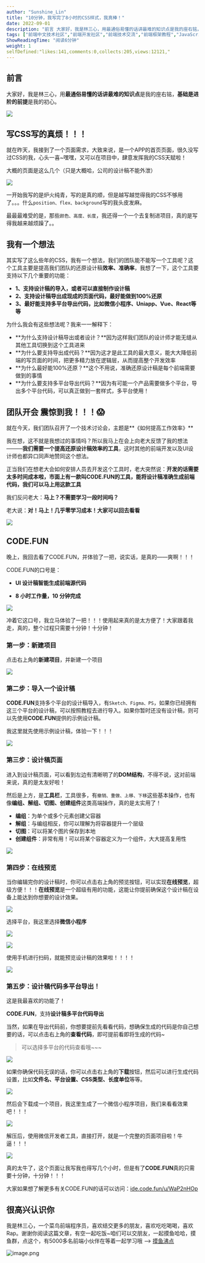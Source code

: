 ```yaml
---
author: "Sunshine_Lin"
title: "10分钟，我写完了8小时的CSS样式，我真棒！"
date: 2022-09-01
description: "前言 大家好，我是林三心，用最通俗易懂的话讲最难的知识点是我的座右铭，基础是进阶的前提是我的初心。 写CSS写的真烦！！！ 就在昨天，我接到了一个页面需求，大致来说，是一个APP的首页页面，很久没写过"
tags: ["前端中文技术社区","前端开发社区","前端技术交流","前端框架教程","JavaScript 学习资源","CSS 技巧与最佳实践","HTML5 最新动态","前端工程师职业发展","开源前端项目","前端技术趋势"]
ShowReadingTime: "阅读6分钟"
weight: 1
selfDefined:"likes:141,comments:0,collects:205,views:12121,"
---
```

前言
--

大家好，我是林三心，用**最通俗易懂的话讲最难的知识点**是我的座右铭，**基础是进阶的前提**是我的初心。

![](/images/jueJin/93e7a6b1ea6e4ac.png)

写CSS写的真烦！！！
-----------

就在昨天，我接到了一个页面需求，大致来说，是一个APP的首页页面，很久没写过CSS的我，心头一喜~嘿嘿，又可以在项目中，肆意发挥我的CSS天赋啦！

大概的页面是这么几个（只是大概哈，公司的设计稿不能外泄）

![](/images/jueJin/9b3c4545be03402.png)

一开始我写的是炉火纯青，写的是真的顺，但是越写越觉得我的CSS不够用了。。。什么`position、flex、background`写的我头皮发麻。

最最最难受的是，那些`颜色、高度、长度`，我还得一个一个去复制进项目，真的是写得我越来越烦躁了。。

我有一个想法
------

其实写了这么些年的CSS，我有一个想法，我们的团队能不能写一个工具呢？这个工具主要是提高我们团队的还原设计稿**效率、准确率**，我想了一下，这个工具要支持以下几个重要的功能：

*   **1、支持设计稿的导入，或者可以直接制作设计稿**
*   **2、支持设计稿导出成现成的页面代码，最好能做到100%还原**
*   **3、最好能支持多平台导出代码，比如微信小程序、Uniapp、Vue、React等等**

为什么我会有这些想法呢？我来一一解释下：

*   \*\*为什么支持设计稿导出或者设计？\*\*因为这样我们团队的设计师才能无缝从其他工具切换到这个工具进来
*   \*\*为什么要支持导出成代码？\*\*因为这才是此工具的最大意义，能大大降低前端的写页面的时间，把更多精力放在逻辑层，从而提高整个开发效率
*   \*\*为什么最好能100%还原？\*\*这个不用说，准确还原设计稿是每个前端需要做到的事情
*   \*\*为什么要支持多平台导出代码？\*\*因为有可能一个产品需要做多个平台，导出多个平台代码，可以真正做到一套样式，多平台使用！

团队开会 震惊到我！！！😱
--------------

就在今天，我们团队召开了一个技术讨论会，主题是\*\*《如何提高工作效率》\*\*

我在想，这不就是我想过的事情吗？所以我马上在会上向老大反馈了我的想法———**我们需要一个提高还原设计稿效率的工具**，这时其他的前端开发以及UI设计师也都异口同声地赞同这个想法。

正当我们在想老大会如何安排人员去开发这个工具时，老大突然说：**开发的话需要太多时间成本啦，市面上有一款叫CODE.FUN的工具，能将设计稿准确生成前端代码，我们可以马上用这款工具**

我们反问老大：**马上？不需要学习一段时间吗？**

老大说：**对！马上！几乎零学习成本！大家可以回去看看**

![](/images/jueJin/0dee1b9a5368485.png)

CODE.FUN
--------

晚上，我回去看了CODE.FUN，并体验了一把，说实话，是真的——爽啊！！！

CODE.FUN的口号是：

*   **UI 设计稿智能生成前端源代码**
    
*   **8 小时工作量，10 分钟完成**
    

![](/images/jueJin/d78703d35b7441e.png)

冲着它这口号，我立马体验了一把！！！使用起来真的是太方便了！大家跟着我走，真的，整个过程只需要十分钟！十分钟！

### 第一步：新建项目

点击右上角的**新建项目**，并新建一个项目

![](/images/jueJin/7cf0249779ed40f.png)

### 第二步：导入一个设计稿

**CODE.FUN**支持多个平台的设计稿导入，有`Sketch、Figma、PS`，如果你已经拥有这三个平台的设计稿，可以按照教程去进行导入。如果你暂时还没有设计稿，则可以先使用**CODE.FUN**提供的示例设计稿。

我这里就先使用示例设计稿，体验一下！！！

![](/images/jueJin/903ff4c306c94c5.png)

### 第三步：设计稿页面

进入到设计稿页面，可以看到左边有清晰明了的**DOM结构**，不得不说，这对前端来说，真的是太友好啦！

然后是上方，是**工具栏**，工具很多，有`撤销、重做、上移、下移`这些基本操作，也有像**编组、解组、切图、创建组件**这类高端操作，真的是太实用了！

*   **编组**：为单个或多个元素创建父容器
*   **解组**：与编组相反，你可以理解为将容器提升一个层级
*   **切图**：可以将某个图片保存到本地
*   **创建组件**：非常有用！可以将某个容器定义为一个组件，大大提高复用性

![](/images/jueJin/6bd62f742b19409.png)

### 第四步：在线预览

当你编辑完你的设计稿时，你可以点击右上角的预览按钮，可以实现**在线预览**，超级方便！！！**在线预览**是一个超级有用的功能，这能让你提前确保这个设计稿在设备上能达到你想要的设计效果。

![](/images/jueJin/94576a372803416.png)

选择平台，我这里选择**微信小程序**

![](/images/jueJin/5a177e7a09344fa.png)

![](/images/jueJin/2b6fd2abb3f04da.png)

使用手机进行扫码，就能预览设计稿的效果啦！！！！

![](/images/jueJin/1850623aa14949d.png)

### 第五步：设计稿代码多平台导出！

这是我最喜欢的功能了！

**CODE.FUN**，支持**设计稿多平台代码导出**

当然，如果在导出代码前，你想要提前先看看代码，想确保生成的代码是你自己想要的话，可以点击右上角的**查看代码**，即可提前看即将生成的代码~

> 可以选择多平台的代码查看哦~~~

![](/images/jueJin/97bea0228aeb4a5.png)

如果你确保代码无误的话，你可以点击右上角的**下载**按钮，然后可以进行生成代码设置，比如**文件名、平台设置、CSS类型、长度单位**等等。

![](/images/jueJin/8826e5bd4a70433.png)

然后会下载成一个项目，我这里生成了一个微信小程序项目，我们来看看效果吧！！！

![](/images/jueJin/f0df5797c8fb485.png)

解压后，使用微信开发者工具，直接打开，就是一个完整的页面项目啦！牛逼！！！

![](/images/jueJin/7cd711410b9e4b7.png)

真的太牛了，这个页面让我写我也得写几个小时，但是有了**CODE.FUN**真的只需要十分钟，十分钟！！！

大家如果想了解更多有关CODE.FUN的话可以访问：[ide.code.fun/u/WaP2nHOp](https://link.juejin.cn?target=https%3A%2F%2Fide.code.fun%2Fu%2FWaP2nHOp "https://ide.code.fun/u/WaP2nHOp")

很高兴认识你
------

我是林三心，一个菜鸟前端程序员，喜欢结交更多的朋友，喜欢吃吃喝喝，喜欢Rap。谢谢你阅读这篇文章，有空一起吃饭~咱们可以交朋友，一起摸鱼哈哈，摸鱼群，点这个，有5000多名前端小伙伴在等着一起学习哦 --> [摸鱼沸点](https://juejin.cn/pin/7035153948126216206 "https://juejin.cn/pin/7035153948126216206")

![image.png](/images/jueJin/95f6b440ee924aa.png)